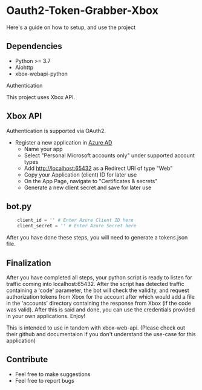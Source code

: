 # Oauth2-Token-Grabber-Xbox

Here's a guide on how to setup, and use the project

 ## Dependencies

- Python >= 3.7
- Aiohttp
- xbox-webapi-python

Authentication

This project uses Xbox API. 

## Xbox API


Authentication is supported via OAuth2.

- Register a new application in [Azure AD](https://portal.azure.com/#blade/Microsoft_AAD_RegisteredApps/ApplicationsListBlade)
  - Name your app
  - Select "Personal Microsoft accounts only" under supported account types
  - Add <http://localhost:65432> as a Redirect URI of type "Web"
  - Copy your Application (client) ID for later use
  - On the App Page, navigate to "Certificates & secrets"
  - Generate a new client secret and save for later use

## bot.py

```py
    client_id = '' # Enter Azure Client ID here
    client_secret = '' # Enter Azure Secret here
```
After you have done these steps, you will need to generate a tokens.json file.

## Finalization

After you have completed all steps, your python script is ready to listen for traffic coming into localhost:65432. After the script has detected traffic containing a 'code' parameter, the bot will check the validity, and request authorization tokens from Xbox for the account after which would add a file in the 'accounts' directory containing the response from Xbox (if the code was valid). After this is said and done, you can use the credentials provided in your own applications. Enjoy!

This is intended to use in tandem with xbox-web-api. (Please check out their github and documentaion if you don't understand the use-case for this application)

## Contribute

- Feel free to make suggestions
- Feel free to report bugs


